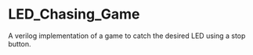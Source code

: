 # LED_Chasing_Game
A verilog implementation of a game to catch the desired LED using a stop button.
